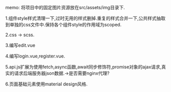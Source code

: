 memo: 将项目中的固定图片资源放在src/assets/img目录下.

1.组件style样式清理一下,过时无用的样式删掉.重复的样式合并一下,公共样式抽取到单独的css文件中.保持各个组件style的作用域为scoped.

2.css -> scss.

3.编写edit.vue

4.编写login.vue,register.vue.

5.api.js扩展为使用fetch,async函数,await同步修饰符,promise对象的ajax请求,真实的请求后端服务器json数据.->是否需要nginx代理?

6.页面基础元素使用material design风格.